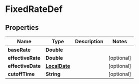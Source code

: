 # FixedRateDef

## Properties
Name | Type | Description | Notes
------------ | ------------- | ------------- | -------------
**baseRate** | **Double** |  | 
**effectiveRate** | **Double** |  |  [optional]
**effectiveDate** | [**LocalDate**](LocalDate.md) |  |  [optional]
**cutoffTime** | **String** |  |  [optional]

